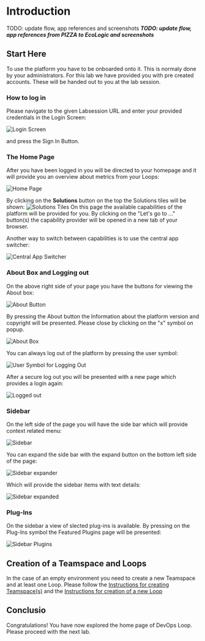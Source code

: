 # Introduction

TODO: update flow, app references and screenshots
_**TODO: update flow, app references from PIZZA to EcoLogic and screenshots**_

## Start Here

To use the platform you have to be onboarded onto it. This is normaly done by your administrators. For this lab we have provided you with pre created accounts. These will be handed out to you at the lab session.

### How to log in

Please navigate to the given Labsession URL and enter your provided credentials in the Login Screen:

![Login Screen](media/Loop_Login_Page.png)

and press the Sign In Button.

### The Home Page

After you have been logged in you will be directed to your homepage and it will provide you an overview about metrics from your Loops:

![Home Page](media/Loop_Home_Page.png)

By clicking on the **Solutions** button on the top the Solutions tiles will be shown:
![Solutions Tiles](media/Loop_Home_Page_Solutions.png)
On this page the available capabilities of the platform will be provided for you. By clicking on the "Let's go to ..." button(s) the capability provider will be opened in a new tab of your browser.

Another way to switch between capabilities is to use the central app switcher:

![Central App Switcher](media/Loop_central_app_control.png)

### About Box and Logging out

On the above right side of your page you have the buttons for viewing the About box:

![About Button](media/Loop_About_Button.png)

By pressing the About button the Information about the platform version and copyright will be presented. Please close by clicking on the "x" symbol on popup.

![About Box](media/Loop_About_box.png)

You can always log out of the platform by pressing the user symbol:

![User Symbol for Logging Out](media/Loop_Logout_Button.png)

After a secure log out you will be presented with a new page which provides a login again:

![Logged out](media/Loop_Logged_out.png)

### Sidebar

On the left side of the page you will have the side bar which will provide context related menu:

![Sidebar](media/Loop_Sidebar_small.png)

You can expand the side bar with the expand button on the bottom left side of the page:

![Sidebar expander](media/Loop_Sidebar_expand_button.png)

Which will provide the sidebar items with text details:

![Sidebar expanded](media/Loop_Sidebar_expanded.png)

### Plug-Ins

On the sidebar a view of slected plug-ins is available. By pressing on the Plug-Ins symbol the Featured Plugins page will be presented:

![Sidebar Plugins](media/Loop_Sidebar_plugins.png)

## Creation of a Teamspace and Loops

In the case of an empty environment you need to create a new Teamspace and at least one Loop. Please follow the [Instructions for creating Teamspace(s)](teamspace/index.md) and the [Instructions for creation of a new Loop](loops/index.md)

## Conclusio

Congratulations! You have now explored the home page of DevOps Loop. Please proceed with the next lab.
